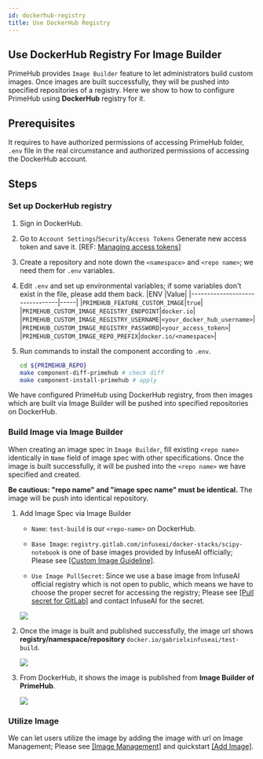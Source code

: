 ```yaml
---
id: dockerhub-registry
title: Use DockerHub Registry 
---
```


## Use DockerHub Registry For Image Builder

PrimeHub provides `Image Builder` feature to let administrators build custom images. Once images are built successfully, they will be pushed into specified repositories of a registry. Here we show to how to configure PrimeHub using **DockerHub** registry for it.

## Prerequisites

It requires to have authorized permissions of accessing PrimeHub folder, `.env` file in the real circumstance and authorized permissions of accessing the DockerHub account.

## Steps

### Set up DockerHub registry 

1. Sign in DockerHub.
    
2. Go to `Account Settings`/`Security`/`Access Tokens` Generate new access token and save it. [REF: [Managing access tokens](https://docs.docker.com/docker-hub/access-tokens/)]

3. Create a repository and note down the `<namespace>` and `<repo name>`; we need them for `.env` variables.

4. Edit `.env` and set up environmental variables; if some variables don't exist in the file, please add them back.
    |ENV                             |Value|
    |--------------------------------|-----|
    |`PRIMEHUB_FEATURE_CUSTOM_IMAGE`|`true`|
    |`PRIMEHUB_CUSTOM_IMAGE_REGISTRY_ENDPOINT`|`docker.io`|
    |`PRIMEHUB_CUSTOM_IMAGE_REGISTRY_USERNAME`|`<your_docker_hub_username>`|
    |`PRIMEHUB_CUSTOM_IMAGE_REGISTRY_PASSWORD`|`<your_access_token>`|
    |`PRIMEHUB_CUSTOM_IMAGE_REPO_PREFIX`|`docker.io/<namespace>`|

5. Run commands to install the component according to `.env`.

    ```bash
    cd ${PRIMEHUB_REPO}
    make component-diff-primehub # check diff
    make component-install-primehub # apply
    ```

We have configured PrimeHub using DockerHub registry, from then images which are built via Image Builder will be pushed into specified repositories on DockerHub.

### Build Image via Image Builder

When creating an image spec in `Image Builder`, fill existing `<repo name>` identically in `Name` field of image spec with other specifications. Once the image is built successfully, it will be pushed into the `<repo name>` we have specified and created.

**Be cautious: "repo name" and "image spec name" must be identical.** The image will be push into identical repository.

1. Add Image Spec via Image Builder

    + `Name`: `test-build` is our `<repo-name>` on DockerHub.
  
    + `Base Image`: `registry.gitlab.com/infuseai/docker-stacks/scipy-notebook` is one of base images provided by InfuseAI officially; Please see [[Custom Image Guideline]](../guide_manual/custom-image-guideline.md).

    + `Use Image PullSecret`: Since we use a base image from InfuseAI official registry which is not open to public, which means we have to choose the proper secret for accessing the registry; Please see [[Pull secret for GitLab]](../quickstart/secret-pull-image.md) and contact InfuseAI for the secret.

    ![](assets/dockerhub-image-builder.png)

1. Once the image is built and published successfully, the image url shows **registry/namespace/repository** `docker.io/gabrielxinfuseai/test-build`.

    ![](assets/dockerhub-job-image-build.png)


2. From DockerHub, it shows the image is published from **Image Builder of PrimeHub**.

    ![](assets/dockerhub-test-build.png)

### Utilize Image

We can let users utilize the image by adding the image with url on Image Management; Please see [[Image Management]](../guide_manual/admin-image) and quickstart [[Add Image]](add-image.md).
